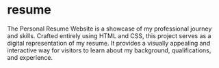 # resume
The Personal Resume Website is a showcase of my professional journey and skills. Crafted entirely using HTML and CSS, this project serves as a digital representation of my resume. It provides a visually appealing and interactive way for visitors to learn about my background, qualifications, and experience.
